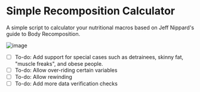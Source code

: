 # Simple Recomposition Calculator
A simple script to calculator your nutritional macros based on Jeff Nippard's guide to Body Recomposition. 

![image](https://github.com/Jintekki/Recomp-Macro-Calculator/assets/75917678/7001d307-8c72-4c05-a214-a3dc547525dc)

- [ ] To-do: Add support for special cases such as detrainees, skinny fat, "muscle freaks", and obese people. 
- [ ] To-do: Allow over-riding certain variables
- [ ] To-do: Allow rewinding
- [ ] To-do: Add more data verification checks
